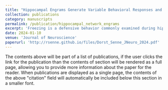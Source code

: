 ```yaml
---
title: "Hippocampal Engrams Generate Variable Behavioral Responses and Brain-Wide Network States"
collection: publications
category: manuscripts
permalink: /publication/hippocampal_network_engrams
excerpt: 'Freezing is a defensive behavior commonly examined during hippocampal-mediated fear engram reactivation. How these cellular populations engage the brain and modulate freezing across varying environmental demands is unclear. To address this, we optogenetically reactivated a fear engram in the dentate gyrus subregion of the hippocampus across three distinct contexts in male mice. We found that there were differential amounts of light-induced freezing depending on the size of the context in which reactivation occurred: mice demonstrated robust light-induced freezing in the most spatially restricted of the three contexts but not in the largest. We then utilized graph theoretical analyses to identify brain-wide alterations in cFos expression during engram reactivation across the smallest and largest contexts. Our manipulations induced positive interregional cFos correlations that were not observed in control conditions. Additionally, regions spanning putative "fear" and "defense" systems were recruited as hub regions in engram reactivation networks. Lastly, we compared the network generated from engram reactivation in the small context with a natural fear memory retrieval network. Here, we found shared characteristics such as modular composition and hub regions. By identifying and manipulating the circuits supporting memory function, as well as their corresponding brain-wide activity patterns, it is thereby possible to resolve systems-level biological mechanisms mediating memory''s capacity to modulate behavioral states.'
date: 2024-01-10
venue: 'Journal of Neuroscience'
paperurl: 'http://rsenne.github.io/files/Dorst_Senne_JNeuro_2024.pdf'
---
```


The contents above will be part of a list of publications, if the user clicks the link for the publication than the contents of section will be rendered as a full page, allowing you to provide more information about the paper for the reader. When publications are displayed as a single page, the contents of the above "citation" field will automatically be included below this section in a smaller font.